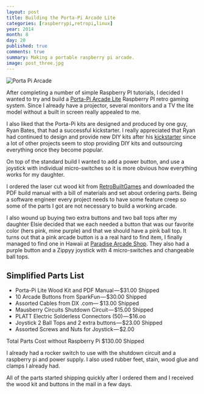 ```yaml
---
layout: post
title: Building the Porta-Pi Arcade Lite
categories: [raspberrypi,retropi,linux]
year: 2014
month: 8
day: 20
published: true
comments: true
summary: Making a portable raspberry pi arcade.
image: post_three.jpg
---
```


<div class="block-center">
  <img src="{{ site.url}}assets/img/portapi/porta_pi_01.jpg" class-"img-responsive" alt="Porta Pi Arcade" />
</div>

After completing a number of simple Raspberry PI tutorials, I decided I wanted to try and build a [Porta-Pi Arcade Lite](http://www.retrobuiltgames.com/the-build-page/porta-pi-arcade-lite/) Raspberry PI retro gaming system. Since I already have a projector, several monitors and a TV the lite model without a built in screen really appealed to me.

I also liked that the Porta-Pi kits are designed and produced by one guy, Ryan Bates, that had a successful kickstarter. I really appreciated that Ryan had continued to design and provide new DIY kits after his [kickstarter](https://www.kickstarter.com/projects/2103217949/porta-pi-arcade-a-diy-mini-arcade-cabinet-for-rasp) since a lot of other projects seem to stop providing DIY kits and outsourcing everything once they become popular.

On top of the standard build I wanted to add a power button, and use a joystick with individual micro-switches so it is more obvious how everything works for my daughter.

I ordered the laser cut wood kit from [RetroBuiltGames](http://www.retrobuiltgames.com/) and downloaded the PDF build manual with a bill of materials and set about ordering parts. Being a software engineer every project needs to have some feature creep so some of the parts I got are not necessary to build a working arcade.

I also wound up buying two extra buttons and two ball tops after my daughter Elsie decided that we each needed a button that was our favorite color (hers pink, mine purple) and that we should have a pink ball top. It turns out that a pink arcade button is a a real hard to find item, I finally managed to find one in Hawaii at [Paradise Arcade Shop](http://www.paradisearcadeshop.com/il-psl-l/720-il-psl-l-paradise-arcade-pink.html#/microswitch_force-50_gram_microswitch). They also had a purple button and a Zippyy joystick with 4 micro-switches and changeable ball tops.

## Simplified Parts List

+ Porta-Pi Lite Wood Kit and PDF Manual — $31.00 Shipped
+ 10 Arcade Buttons from SparkFun — $30.00 Shipped
+ Assorted Cables from DX .com— $13.00 Shipped
+ Mausberry Circuits Shutdown Circuit — $15.00 Shipped
+ PLATT Electric Solderless Connectors (50) — $16.oo
+ Joystick 2 Ball Tops and 2 extra buttons — $23.00 Shipped
+ Assorted Screws and Nuts for Joystick — $2.00

<p class="lead">
  Total Parts Cost without Raspberry Pi $130.00 Shipped
</p>

I already had a rocker switch to use with the shutdown circuit and a raspberry pi and power supply. I also used rubber feet, stain, wood glue and clamps I already had.

All of the parts started shipping quickly after I ordered them and I received the wood kit and buttons in the mail in a few days.
